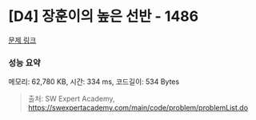 # [D4] 장훈이의 높은 선반 - 1486 

[문제 링크](https://swexpertacademy.com/main/code/problem/problemDetail.do?contestProbId=AV2b7Yf6ABcBBASw) 

### 성능 요약

메모리: 62,780 KB, 시간: 334 ms, 코드길이: 534 Bytes



> 출처: SW Expert Academy, https://swexpertacademy.com/main/code/problem/problemList.do